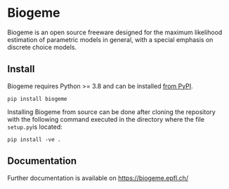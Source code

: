 # Biogeme

Biogeme is an open source freeware designed for the maximum likelihood estimation of parametric models in general, with a special emphasis on discrete choice models.

## Install
Biogeme requires Python >= 3.8 and can be installed [from PyPI](https://pypi.org/project/biogeme/).

`pip install biogeme`

Installing Biogeme from source can be done after cloning the repository with the following command executed in the directory where the file `setup.py`is located:

`pip install -ve .`

## Documentation
Further documentation is available on https://biogeme.epfl.ch/
